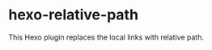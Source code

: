 hexo-relative-path
==================

This Hexo plugin replaces the local links with relative path.
